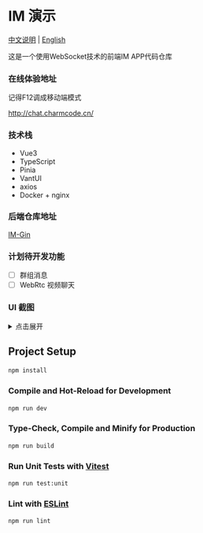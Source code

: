 # IM 演示

[中文说明](./README-zh.md) | [English](./README.md)

这是一个使用WebSocket技术的前端IM APP代码仓库

### 在线体验地址 

记得F12调成移动端模式

http://chat.charmcode.cn/


### 技术栈
- Vue3
- TypeScript
- Pinia
- VantUI
- axios
- Docker + nginx


### 后端仓库地址

[IM-Gin](https://github.com/wxy2077/net_chat)

### 计划待开发功能

- [ ] 群组消息
- [ ] WebRtc 视频聊天

### UI 截图

<details>
<summary>点击展开</summary>

![chat-list](./img/chat-list.png) ![chat](./img/chat.png) ![friend](./img/friend.png)

![user-profile](./img/user-profile.png) ![myself](./img/myself.png)

</details>

## Project Setup

```sh
npm install
```

### Compile and Hot-Reload for Development

```sh
npm run dev
```

### Type-Check, Compile and Minify for Production

```sh
npm run build
```

### Run Unit Tests with [Vitest](https://vitest.dev/)

```sh
npm run test:unit
```

### Lint with [ESLint](https://eslint.org/)

```sh
npm run lint
```
